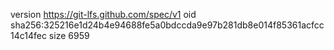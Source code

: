 version https://git-lfs.github.com/spec/v1
oid sha256:325216e1d24b4e94688fe5a0bdccda9e97b281db8e014f85361acfcc14c14fec
size 6959
